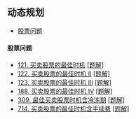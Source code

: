 ## 动态规划
- [股票问题](#股票问题)

#### 股票问题

- [121. 买卖股票的最佳时机](https://leetcode-cn.com/problems/best-time-to-buy-and-sell-stock/) [[题解]](../src/lc121.java)
- [122. 买卖股票的最佳时机 II](https://leetcode-cn.com/problems/best-time-to-buy-and-sell-stock-ii/) [[题解]](../src/lc122.java)
- [123. 买卖股票的最佳时机 III](https://leetcode-cn.com/problems/best-time-to-buy-and-sell-stock-iii/) [[题解]](../src/lc123.java)
- [188. 买卖股票的最佳时机 IV](https://leetcode-cn.com/problems/best-time-to-buy-and-sell-stock-iv/) [[题解]](../src/lc188.java)
- [309. 最佳买卖股票时机含冷冻期](https://leetcode-cn.com/problems/best-time-to-buy-and-sell-stock-with-cooldown/) [[题解]](../src/lc309.java)
- [714. 买卖股票的最佳时机含手续费](https://leetcode-cn.com/problems/best-time-to-buy-and-sell-stock-with-transaction-fee/) [[题解]](../src/lc714.java)